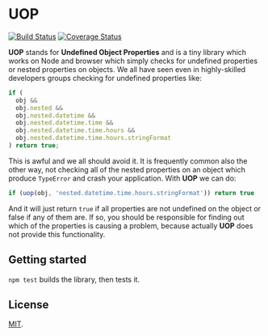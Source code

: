 # UOP

[![Build Status](https://travis-ci.org/jorchg/uop.svg?branch=master)](https://travis-ci.org/jorchg/uop)
[![Coverage Status](https://coveralls.io/repos/github/jorchg/uop/badge.svg?branch=master)](https://coveralls.io/github/jorchg/uop?branch=master)

**UOP** stands for **Undefined Object Properties** and is a tiny library which works on Node and browser which simply checks for undefined properties or nested properties on objects. We all have seen even in highly-skilled developers groups checking for undefined properties like:

```js
if (
  obj &&
  obj.nested &&
  obj.nested.datetime &&
  obj.nested.datetime.time &&
  obj.nested.datetime.time.hours &&
  obj.nested.datetime.time.hours.stringFormat
) return true;
```

This is awful and we all should avoid it. It is frequently common also the other way, not checking all of the nested properties on an object which produce `TypeError` and crash your application. With **UOP** we can do:

```js
if (uop(obj, 'nested.datetime.time.hours.stringFormat')) return true
```
And it will just return `true` if all properties are not undefined on the object or false if any of them are. If so, you should be responsible for finding out which of the properties is causing a problem, because actually **UOP** does not provide this functionality.

## Getting started
`npm test` builds the library, then tests it.

## License

[MIT](LICENSE).
